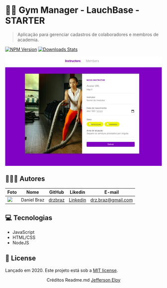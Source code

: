 # :weight_lifting_man:	Gym Manager - LauchBase - STARTER

> Aplicação para gerenciar cadastros de colaboradores e membros de academia.

[![NPM Version][npm-image]][npm-url]
[![Downloads Stats][npm-downloads]][npm-url]

<p align="center">
  <img align="center" src="./.github/gym-manager.jpeg" alt="Web-Signin" border="0">
</p>

## 👨🏼‍💻 Autores

| Foto                                                                                                                             | Nome                      | GitHub                                   | Likedin                                                 | E-mail                    |
| -------------------------------------------------------------------------------------------------------------------------------- | ------------------------- | ---------------------------------------- | ------------------------------------------------------- | ------------------------- |
| <img src="https://avatars1.githubusercontent.com/u/29317790?s=460&u=7ead8fb31f383bf39620f4468b7a29982a16dd2e&v=4" width="100px"> | Daniel Braz | [drzbraz](https://github.com/drzbraz) | [Linkedin](https://www.linkedin.com/in/drzbraz/) | drz.braz@gmail.com |

## :computer: Tecnologias

- JavaScript
- HTML/CSS
- NodeJS

## :green_book: License

Lançado em 2020.
Este projeto está sob a [MIT license](https://github.com/drzbraz/gym-manager/blob/master/LICENSE).

<p align="center">
   Créditos Readme.md <a href="https://github.com/jeffeloy">Jefferson Eloy</a>
</p>

<!-- Markdown link & img dfn's -->

[npm-image]: https://img.shields.io/npm/v/datadog-metrics.svg?style=flat-square
[npm-url]: https://npmjs.org/package/datadog-metrics
[npm-downloads]: https://img.shields.io/npm/dm/datadog-metrics.svg?style=flat-square
